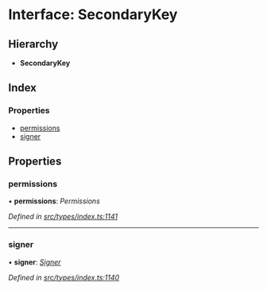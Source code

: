 # Interface: SecondaryKey

## Hierarchy

* **SecondaryKey**

## Index

### Properties

* [permissions](secondarykey.md#permissions)
* [signer](secondarykey.md#signer)

## Properties

###  permissions

• **permissions**: *Permissions*

*Defined in [src/types/index.ts:1141](https://github.com/PolymathNetwork/polymesh-sdk/blob/cfab557b/src/types/index.ts#L1141)*

___

###  signer

• **signer**: *[Signer](../globals.md#signer)*

*Defined in [src/types/index.ts:1140](https://github.com/PolymathNetwork/polymesh-sdk/blob/cfab557b/src/types/index.ts#L1140)*

